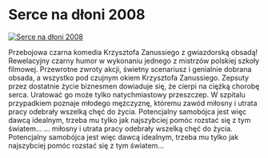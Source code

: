 Serce na dłoni 2008 
=============
[![Serce na dłoni 2008 ](http://vidos.pl/images/player.gif)](http://vidos.pl/serce-na-dloni-2008)

 Przebojowa czarna komedia Krzysztofa Zanussiego z gwiazdorską obsadą! Rewelacyjny czarny humor w wykonaniu jednego z mistrzów polskiej szkoły filmowej. Przewrotne zwroty akcji, świetny scenariusz i genialnie dobrana obsada, a wszystko pod czujnym okiem Krzysztofa Zanussiego. Zepsuty przez dostatnie życie biznesmen dowiaduje się, że cierpi na ciężką chorobę serca. Uratować go może tylko natychmiastowy przeszczep. W szpitalu przypadkiem poznaje młodego mężczyznę, któremu zawód miłosny i utrata pracy odebrały wszelką chęć do życia. Potencjalny samobójca jest więc dawcą idealnym, trzeba mu tylko jak najszybciej pomóc rozstać się z tym światem...   ... miłosny i utrata pracy odebrały wszelką chęć do życia. Potencjalny samobójca jest więc dawcą idealnym, trzeba mu tylko jak najszybciej pomóc rozstać się z tym światem...
